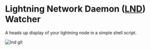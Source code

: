 # Lightning Network Daemon ([LND](https://github.com/lightningnetwork/lnd "lnd github")) Watcher 
A heads up display of your lightning node in a simple shell script. 
 
![lnd git](https://user-images.githubusercontent.com/34988863/55282702-1e10ff00-5320-11e9-9ff5-010ec3a2efa4.PNG)
